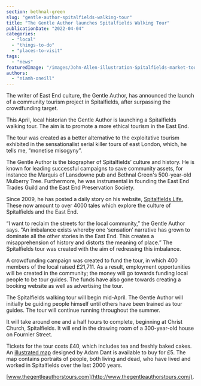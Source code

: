 ```yaml
---
section: bethnal-green
slug: "gentle-author-spitalfields-walking-tour"
title: "The Gentle Author launches Spitalfields Walking Tour"
publicationDate: "2022-04-04"
categories: 
  - "local"
  - "things-to-do"
  - "places-to-visit"
tags: 
  - "news"
featuredImage: "/images/John-Allen-illustration-Spitalfields-market-tour-1.jpeg"
authors: 
  - "niamh-oneill"
---
```


The writer of East End culture, the Gentle Author, has announced the launch of a community tourism project in Spitalfields, after surpassing the crowdfunding target. 

This April, local historian the Gentle Author is launching a Spitalfields walking tour. The aim is to promote a more ethical tourism in the East End.

The tour was created as a better alternative to the exploitative tourism exhibited in the sensationalist serial killer tours of east London, which, he tells me, “monetise misogyny”.

The Gentle Author is the biographer of Spitalfields’ culture and history. He is known for leading successful campaigns to save community assets, for instance the Marquis of Lansdowne pub and Bethnal Green's 500-year-old Mulberry Tree. Furthermore, he was instrumental in founding the East End Trades Guild and the East End Preservation Society.

Since 2009, he has posted a daily story on his website, [Spitalfields Life.](https://spitalfieldslife.com/) These now amount to over 4000 tales which explore the culture of Spitalfields and the East End.  

“I want to reclaim the streets for the local community,” the Gentle Author says. “An imbalance exists whereby one ‘sensation’ narrative has grown to dominate all the other stories in the East End. This creates a misapprehension of history and distorts the meaning of place.” The Spitalfields tour was created with the aim of redressing this imbalance.

A crowdfunding campaign was created to fund the tour, in which 400 members of the local raised £21,711. As a result, employment opportunities will be created in the community; the money will go towards funding local people to be tour guides. The funds have also gone towards creating a booking website as well as advertising the tour.

The Spitalfields walking tour will begin mid-April. The Gentle Author will initially be guiding people himself until others have been trained as tour guides. The tour will continue running throughout the summer. 

It will take around one and a half hours to complete, beginning at Christ Church, Spitalfields. It will end in the drawing room of a 300-year-old house on Fournier Street.

Tickets for the tour costs £40, which includes tea and freshly baked cakes. An [illustrated map](https://spitalfieldslife.bigcartel.com/) designed by Adam Dant is available to buy for £5. The map contains portraits of people, both living and dead, who have lived and worked in Spitalfields over the last 2000 years.

[www.thegentleauthorstours.com](http://www.thegentleauthorstours.com/).
